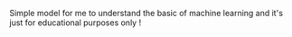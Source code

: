 Simple model for me to understand the basic of machine learning and it's just for educational purposes only !
